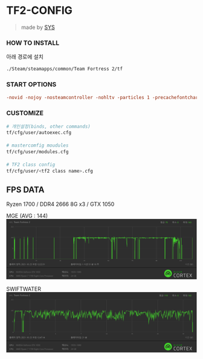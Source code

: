 # TF2-CONFIG

> made by [SYS](https://steamcommunity.com/profiles/76561198206033049/)



### HOW TO INSTALL

아래 경로에 설치

```bash
./Steam/steamapps/common/Team Fortress 2/tf
```

### START OPTIONS

```cfg
-novid -nojoy -nosteamcontroller -nohltv -particles 1 -precachefontchars -noquicktime
```

### CUSTOMIZE

```bash
# 개인설정(binds, other commands)
tf/cfg/user/autoexec.cfg

# mastercomfig moudules
tf/cfg/user/modules.cfg

# TF2 class config
tf/cfg/user/<tf2 class name>.cfg
```

## FPS DATA

Ryzen 1700 / DDR4 2666 8G x3 / GTX 1050  

MGE (AVG : 144)
![MGE](./imgs/FpsData_MGE.png)

SWIFTWATER
![SWIFTWATER](./imgs/FpsData_SWIFTWATER.png)
